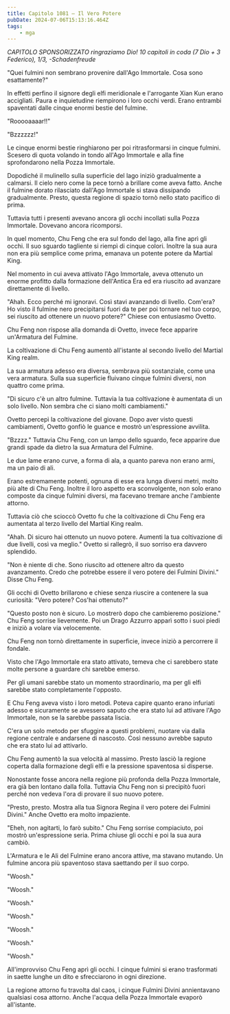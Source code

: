 ```yaml
---
title: Capitolo 1081 – Il Vero Potere
pubDate: 2024-07-06T15:13:16.464Z
tags:
    - mga
---
```



<em>CAPITOLO SPONSORIZZATO ringraziamo Dio!
10 capitoli in coda (7 Dio + 3 Federico), 1/3,
-Schadenfreude</em>


"Quei fulmini non sembrano provenire dall'Ago Immortale. Cosa sono esattamente?"


In effetti perfino il signore degli elfi meridionale e l'arrogante Xian Kun erano accigliati. Paura e inquietudine riempirono i loro occhi verdi. Erano entrambi spaventati dalle cinque enormi bestie del fulmine.


"Rooooaaaar!!"


"Bzzzzzz!"


Le cinque enormi bestie ringhiarono per poi ritrasformarsi in cinque fulmini. Scesero di quota volando in tondo all'Ago Immortale e alla fine sprofondarono nella Pozza Immortale.


Dopodiché il mulinello sulla superficie del lago iniziò gradualmente a calmarsi. Il cielo nero come la pece tornò a brillare come aveva fatto. Anche il fulmine dorato rilasciato dall'Ago Immortale si stava dissipando gradualmente. Presto, questa regione di spazio tornò nello stato pacifico di prima.


Tuttavia tutti i presenti avevano ancora gli occhi incollati sulla Pozza Immortale. Dovevano ancora ricomporsi.


In quel momento, Chu Feng che era sul fondo del lago, alla fine aprì gli occhi. Il suo sguardo tagliente si riempì di cinque colori. Inoltre la sua aura non era più semplice come prima, emanava un potente potere da Martial King.


Nel momento in cui aveva attivato l'Ago Immortale, aveva ottenuto un enorme profitto dalla formazione dell'Antica Era ed era riuscito ad avanzare direttamente di livello.


"Ahah. Ecco perché mi ignoravi. Così stavi avanzando di livello. Com'era? Ho visto il fulmine nero precipitarsi fuori da te per poi tornare nel tuo corpo, sei riuscito ad ottenere un nuovo potere?" Chiese con entusiasmo Ovetto.


Chu Feng non rispose alla domanda di Ovetto, invece fece apparire un'Armatura del Fulmine.


La coltivazione di Chu Feng aumentò all'istante al secondo livello del Martial King realm.


La sua armatura adesso era diversa, sembrava più sostanziale, come una vera armatura. Sulla sua superficie fluivano cinque fulmini diversi, non quattro come prima.


"Di sicuro c'è un altro fulmine. Tuttavia la tua coltivazione è aumentata di un solo livello. Non sembra che ci siano molti cambiamenti."


Ovetto percepì la coltivazione del giovane. Dopo aver visto questi cambiamenti, Ovetto gonfiò le guance e mostrò un'espressione avvilita.


"Bzzzz." Tuttavia Chu Feng, con un lampo dello sguardo, fece apparire due grandi spade da dietro la sua Armatura del Fulmine.


Le due lame erano curve, a forma di ala, a quanto pareva non erano armi, ma un paio di ali.


Erano estremamente potenti, ognuna di esse era lunga diversi metri, molto più alte di Chu Feng. Inoltre il loro aspetto era sconvolgente, non solo erano composte da cinque fulmini diversi, ma facevano tremare anche l'ambiente attorno.


Tuttavia ciò che scioccò Ovetto fu che la coltivazione di Chu Feng era aumentata al terzo livello del Martial King realm.


"Ahah. Di sicuro hai ottenuto un nuovo potere. Aumenti la tua coltivazione di due livelli, così va meglio." Ovetto si rallegrò, il suo sorriso era davvero splendido.


"Non è niente di che. Sono riuscito ad ottenere altro da questo avanzamento. Credo che potrebbe essere il vero potere dei Fulmini Divini." Disse Chu Feng.


Gli occhi di Ovetto brillarono e chiese senza riuscire a contenere la sua curiosità: "Vero potere? Cos'hai ottenuto?"


"Questo posto non è sicuro. Lo mostrerò dopo che cambieremo posizione." Chu Feng sorrise lievemente. Poi un Drago Azzurro apparì sotto i suoi piedi e iniziò a volare via velocemente.


Chu Feng non tornò direttamente in superficie, invece iniziò a percorrere il fondale.


Visto che l'Ago Immortale era stato attivato, temeva che ci sarebbero state molte persone a guardare chi sarebbe emerso.


Per gli umani sarebbe stato un momento straordinario, ma per gli elfi sarebbe stato completamente l'opposto.


E Chu Feng aveva visto i loro metodi. Poteva capire quanto erano infuriati adesso e sicuramente se avessero saputo che era stato lui ad attivare l'Ago Immortale, non se la sarebbe passata liscia.


C'era un solo metodo per sfuggire a questi problemi, nuotare via dalla regione centrale e andarsene di nascosto. Così nessuno avrebbe saputo che era stato lui ad attivarlo.


Chu Feng aumentò la sua velocità al massimo. Presto lasciò la regione coperta dalla formazione degli elfi e la pressione spaventosa si disperse.


Nonostante fosse ancora nella regione più profonda della Pozza Immortale, era già ben lontano dalla folla. Tuttavia Chu Feng non si precipitò fuori perché non vedeva l'ora di provare il suo nuovo potere.


"Presto, presto. Mostra alla tua Signora Regina il vero potere dei Fulmini Divini." Anche Ovetto era molto impaziente.


"Eheh, non agitarti, lo farò subito." Chu Feng sorrise compiaciuto, poi mostrò un'espressione seria. Prima chiuse gli occhi e poi la sua aura cambiò.


L'Armatura e le Ali del Fulmine erano ancora attive, ma stavano mutando. Un fulmine ancora più spaventoso stava saettando per il suo corpo.


"Woosh."


"Woosh."


"Woosh."


"Woosh."


"Woosh."


"Woosh."


"Woosh."


All'improvviso Chu Feng aprì gli occhi. I cinque fulmini si erano trasformati in saette lunghe un dito e sfrecciarono in ogni direzione.


La regione attorno fu travolta dal caos, i cinque Fulmini Divini annientavano qualsiasi cosa attorno. Anche l'acqua della Pozza Immortale evaporò all'istante.
                                


                                



